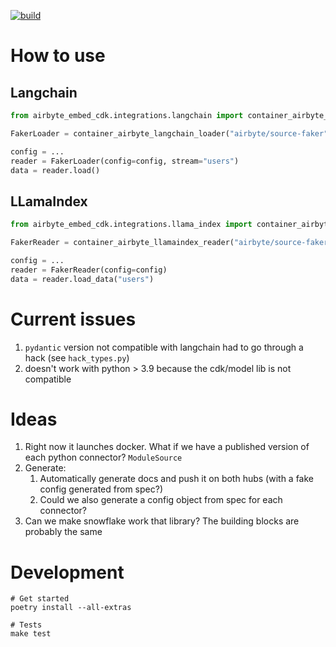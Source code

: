 [![build](https://github.com/michel-tricot/airbed/actions/workflows/build.yaml/badge.svg)](https://github.com/michel-tricot/airbed/actions/workflows/build.yaml)

# How to use
## Langchain

```python
from airbyte_embed_cdk.integrations.langchain import container_airbyte_langchain_loader

FakerLoader = container_airbyte_langchain_loader("airbyte/source-faker", "4.0.0")

config = ...
reader = FakerLoader(config=config, stream="users")
data = reader.load()
```

## LLamaIndex

```python
from airbyte_embed_cdk.integrations.llama_index import container_airbyte_llamaindex_reader

FakerReader = container_airbyte_llamaindex_reader("airbyte/source-faker", "4.0.0")

config = ...
reader = FakerReader(config=config)
data = reader.load_data("users")
```

# Current issues
1. `pydantic` version not compatible with langchain had to go through a hack (see `hack_types.py`)
2. doesn't work with python > 3.9 because the cdk/model lib is not compatible

# Ideas
1. Right now it launches docker. What if we have a published version of each python connector? `ModuleSource`
2. Generate:
   1. Automatically generate docs and push it on both hubs (with a fake config generated from spec?)
   2. Could we also generate a config object from spec for each connector?
3. Can we make snowflake work that library? The building blocks are probably the same

# Development
```
# Get started
poetry install --all-extras

# Tests
make test
```